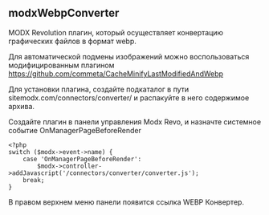 ## modxWebpConverter

MODX Revolution плагин, который осуществляет конвертацию графических файлов в формат webp.

Для автоматической подмены изображений можно воспользоваться модифицированным плагином https://github.com/commeta/CacheMinifyLastModifiedAndWebp

Для установки плагина, создайте подкаталог в пути sitemodx.com/connectors/converter/ и распакуйте в него содержимое архива.

Создайте плагин в панели управления Modx Revo, и назначте системное событие OnManagerPageBeforeRender

```webp_converter
<?php
switch ($modx->event->name) {
    case 'OnManagerPageBeforeRender':
        $modx->controller->addJavascript('/connectors/converter/converter.js');
    break;
}
```

В правом верхнем меню панели появится ссылка WEBP Конвертер.
